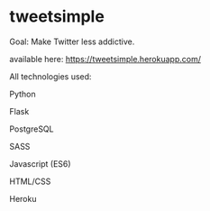 # tweetsimple

Goal: Make Twitter less addictive.

available here: https://tweetsimple.herokuapp.com/ 

All technologies used:

Python

Flask

PostgreSQL

SASS

Javascript (ES6)

HTML/CSS

Heroku
